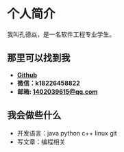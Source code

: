 # 个人简介


  我叫孔德焱，是一名软件工程专业学生。



## 那里可以找到我

- **[Github](https://github.com/mybanking/kdy_docs)**
- **微信：k18226458822**
- **邮箱: 1402039615@qq.com**

## 我会做些什么
 
 - 开发语言：java python c++ linux git 
 - 写文章：编程相关
 